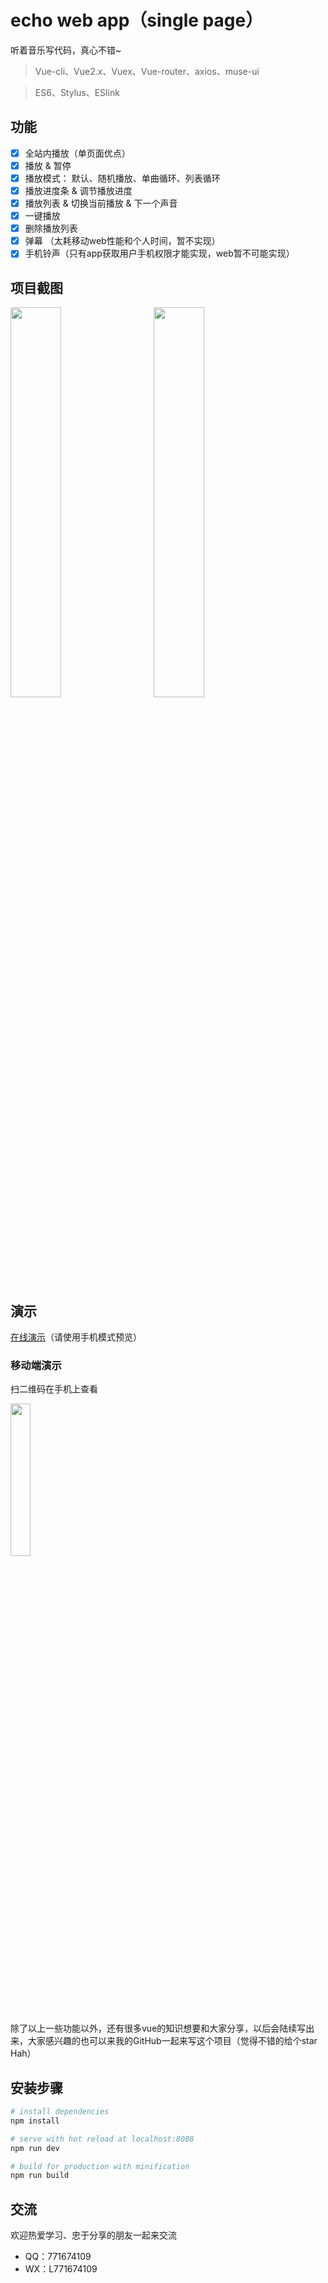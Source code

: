 #  echo web app（single page）
听着音乐写代码，真心不错~

> Vue-cli、Vue2.x、Vuex、Vue-router、axios、muse-ui

> ES6、Stylus、ESlink

## 功能

- [x] 全站内播放（单页面优点）
- [x] 播放 & 暂停
- [x] 播放模式： 默认、随机播放、单曲循环、列表循环
- [x] 播放进度条 & 调节播放进度
- [x] 播放列表 & 切换当前播放 & 下一个声音
- [x] 一键播放
- [x] 删除播放列表
- [x] 弹幕 （太耗移动web性能和个人时间，暂不实现）
- [x] 手机铃声（只有app获取用户手机权限才能实现，web暂不可能实现）

## 项目截图

<img src="http://wx3.sinaimg.cn/large/006eY7jMgy1fjfsvbhmckj30ag0ikwmt.jpg" width="40%"/>
&nbsp;&nbsp;&nbsp;&nbsp;&nbsp;
<img src="http://wx1.sinaimg.cn/large/006eY7jMgy1fjfsvdm5m4j30af0ikqai.jpg" width="40%"/>

## 演示 
[在线演示](http://echo.liansixin.win)（请使用手机模式预览）

### 移动端演示
扫二维码在手机上查看

<img src="http://wx2.sinaimg.cn/large/006eY7jMgy1fjfqih2hbuj307s07sdfl.jpg" width="25%">


除了以上一些功能以外，还有很多vue的知识想要和大家分享，以后会陆续写出来，大家感兴趣的也可以来我的GitHub一起来写这个项目（觉得不错的给个star Hah）

## 安装步骤

``` bash
# install dependencies
npm install

# serve with hot reload at localhost:8088
npm run dev

# build for production with minification
npm run build
```

## 交流

欢迎热爱学习、忠于分享的朋友一起来交流

- QQ：771674109
- WX：L771674109
